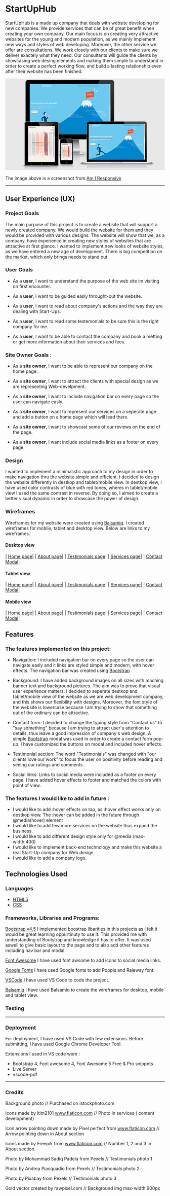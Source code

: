 # StartUpHub

StartUpHub is a made up company that deals with website developing for new companies. We provide services that can be of great benefit when creating your own company. Our main focus is on creating very attractive websites for the young and modern population, as we mainly implement new ways and styles of web developing. Moreover, the other service we offer are consultations. We work closely with our clients to make sure we deliver exactely what they need. Our consultants will guide the clients by showcasing web desing elements and making them simple to understand in order to create a perfect working flow, and build a lasting relationship even after their website has been finished.

![Am I Responsive](assets/images/Am-I-Responsive.png)


The image above is a screenshot from [Am I Responsive](http://ami.responsivedesign.is/#)

---

## User Experience (UX)


### Project Goals

The main purpose of this project is to create a website that will support a newly created company. We would build the website for them and they would be provided with various designs. The website will show that we, as a company, have experience in creating new styles of websites that are attractive at first glance. I wanted to implement new looks of website styles,
as we have entered a new age of development. There is big competition on the market, which only brings needs to stand out.


### User Goals 

- As a **user**, I want to understand the purpose of the web site im visiting on first encounter.

- As a **user**, I want to be guided easly throught-out the website.

- As a **user**, I want to read about company's actions and the way they are dealing with Start-Ups.

- As a **user**, I want to read some testemonials to be sure this is the right company for me.

- As a **user**, I want to be able to contact the company and book a metting or get more information about their services and fees.


### Site Owner Goals :

- As a **site owner**, I want to be able to represent our company on the home page.

- As a **site owner**,  I want to attract the clients with special design as we are representing Web-develpment.

- As a **site owner**, I want to include navigation bar on every page so the user can navigate easly.

- As a **site owner**, I want to represent our services on a seperate page and add a button on a home page which will lead there.

- As a **site owner**, I want to showcast some of our reviews on the end of the page.

- As a **site owner**, I want include social media links as a footer on every page.

### Design

I wanted to implement a minimalistic approach to my design in order to make navigation thru the website simple and efficient. I decided to design the website differently in destkop and tablet/mobile view. In destkop view, I have used color contrasts of blue with red tones, wheres in tablet/mobile view I used the same contrast in reverse. By doing so, I aimed to create a better visual dynamic in order to showcase the power of design.

### Wireframes

Wireframes for my website were created using [Balsamiq](https://balsamiq.com/). I created wireframes for mobile, tablet and desktop view. Below are links to my wireframes.

#### Desktop view
| [Home page](https://github.com/sami-sinnari/MilestoneProject1/blob/master/assets/wireframes/StartUpHub-Desktop-home.pdf)|
| [About page](https://github.com/sami-sinnari/MilestoneProject1/blob/master/assets/wireframes/StartUpHub-Desktop-about.pdf)|
| [Testimonials page](https://github.com/sami-sinnari/MilestoneProject1/blob/master/assets/wireframes/StartUpHub-Desktop-testimonials.pdf)|
| [Services page](https://github.com/sami-sinnari/MilestoneProject1/blob/master/assets/wireframes/StartUpHub-Desktop-services.pdf)|
| [Contact Modal](https://github.com/sami-sinnari/MilestoneProject1/blob/master/assets/wireframes/StartUpHub-Desktop-contact.pdf)|
#### Tablet view
| [Home page](https://github.com/sami-sinnari/MilestoneProject1/blob/master/assets/wireframes/StartUpHub-Tablet-home.pdf)|
| [About page](https://github.com/sami-sinnari/MilestoneProject1/blob/master/assets/wireframes/StartUpHub-Tablet-about.pdf)|
| [Testimonials page](https://github.com/sami-sinnari/MilestoneProject1/blob/master/assets/wireframes/StartUpHub-Tablet-testimonials.pdf)|
| [Services page](https://github.com/sami-sinnari/MilestoneProject1/blob/master/assets/wireframes/StartUpHub-Tablet-services.pdf)|
| [Contact Modal](https://github.com/sami-sinnari/MilestoneProject1/blob/master/assets/wireframes/StartUpHub-Tablet-contact.pdf)|         
#### Mobile view
| [Home page](https://github.com/sami-sinnari/MilestoneProject1/blob/master/assets/wireframes/StartUpHub-Phone-home.pdf)|
| [About page](https://github.com/sami-sinnari/MilestoneProject1/blob/master/assets/wireframes/StartUpHub-Phone-about.pdf)|
| [Testimonials page](https://github.com/sami-sinnari/MilestoneProject1/blob/master/assets/wireframes/StartUpHub-Phone-testimonials.pdf)|
| [Services page](https://github.com/sami-sinnari/MilestoneProject1/blob/master/assets/wireframes/StartUpHub-Phone-services.pdf)|
| [Contact Modal](https://github.com/sami-sinnari/MilestoneProject1/blob/master/assets/wireframes/StartUpHub-Phone-contact.pdf)|

## Features

### The features implemented on this project: 

- Navigation: I included navigation bar on every page so the user can navigate easly and it links are styled simple and modern, with hover effects. The navigation bar was created using [Bootstrap](https://getbootstrap.com/) .

- Background: I have added background images on all sizes with maching banner text and background pictures. The aim was to prove that visual user experience matters. I decided to seperate destkop and tablet/mobile view of the website as we are web development company, and this shows our flexibility with designs. Moreover, the font style of the website is lowercase because I am trying to show that something out of the ordinary can be attractive.

- Contact form: I decided to change the typing style from "Contact us" to "say something" because I am trying to attract user's attention to details, thus leave a good impression of company's web design. A simple [Bootstrap](https://getbootstrap.com/) modal was used in order to create a contact form pop-up. I have customized the buttons on modal and included hover effects.

- Testimonial section: The word "Testimonials" was changed with "our clients love our work" to focus the user on positivity before reading and seeing our ratings and comments.

- Social links: Links to social media were included as a footer on every page. I have added hover effects to footer and matched the colors with point of view.


### The features I would like to add in future :

- I would like to add :hover effects on tap, as :hover effect works only on destkop view. The :hover can be added in the future through @media(hover) element
- I would like to add few more services on the website thus expand the business.
- I would like to add different design style only for @media (max-width:400)
- I would like to implement back-end technology and make this website a real Start-Up company for Web design.
- I would like to add a company logo.



## Technologies Used

### Languages

- [HTML5](https://developer.mozilla.org/en-US/docs/Web/Guide/HTML/HTML5)
- [CSS](https://developer.mozilla.org/en-US/docs/Web/CSS)

### Frameworks, Libraries and Programs:

[Bootstrap v4.5](https://getbootstrap.com/docs/4.5/getting-started/introduction/)
I implemented boostrap libarities in this projects as I felt it would be great learning oppurtinuty to use it. This provided me with understanding of Bootstrap and knowledge it has
to offer. It was used aswell to give basic layout to the page and to also add other features including nav bar and modal.

[Font Awesome](https://fontawesome.com/)
I have used font awsome to add icons to social media links.

[Google Fonts](https://fonts.google.com/)
I have used Google fonts to add Poppis and Raleway font.

[VSCode](https://code.visualstudio.com/)
I have used VS Code to code the project. 

[Balsamiq](https://balsamiq.com/)
I have used Balsamiq to create the wireframes for desktop, mobile and tablet view.


### Testing


-----


### Deployment

For deployment, I have used VS Code with few extensions. Before submitting, I have used Google Chrome Developer Tool.

Extensions I used in VS code were : 

- Bootstrap 4, Font awesome 4, Font Awesome 5 Free & Pro snippets
- Live Server
- vscode-pdf

-----

### Credits

Background photo // Purchased on istockphoto.com

Icons made by itim2101 www.flaticon.com // Photo in services ( content development)

Icon arrow pointing down made by Pixel perfect from www.flaticon.com //  Arrow pointing down in About section

Icons made by Freepik from www.flaticon.com // Number 1, 2 and 3 in About section.

Photo by Mohammad Sadiq Padela from Pexels // Testimonials photo 1

Photo by Andrea Piacquadio from Pexels // Testimonials photo 2

Photo by Pixabay from Pexels // Testimonials photo 3

Gold vector created by rawpixel.com // Background img max-width:900px